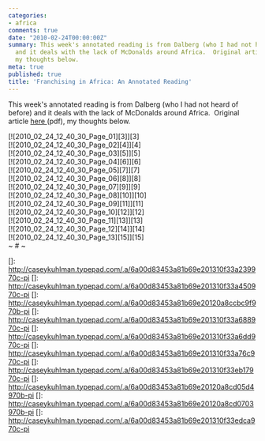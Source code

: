 ```yaml
---
categories:
- africa
comments: true
date: "2010-02-24T00:00:00Z"
summary: This week's annotated reading is from Dalberg (who I had not heard of before)
  and it deals with the lack of McDonalds around Africa.  Original article [here ][1](pdf),
  my thoughts below.
meta: true
published: true
title: 'Franchising in Africa: An Annotated Reading'
---
```


This week's annotated reading is from Dalberg (who I had not heard of before) and it deals with the lack of McDonalds around Africa.  Original article [here ][1](pdf), my thoughts below.

 [1]: http://bit.ly/dtXImV

[![2010_02_24_12_40_30_Page_01][3]][3]   
[![2010_02_24_12_40_30_Page_02][4]][4]   
[![2010_02_24_12_40_30_Page_03][5]][5]   
[![2010_02_24_12_40_30_Page_04][6]][6]   
[![2010_02_24_12_40_30_Page_05][7]][7]   
[![2010_02_24_12_40_30_Page_06][8]][8]   
[![2010_02_24_12_40_30_Page_07][9]][9]   
[![2010_02_24_12_40_30_Page_08][10]][10]   
[![2010_02_24_12_40_30_Page_09][11]][11]   
[![2010_02_24_12_40_30_Page_10][12]][12]   
[![2010_02_24_12_40_30_Page_11][13]][13]   
[![2010_02_24_12_40_30_Page_12][14]][14]   
[![2010_02_24_12_40_30_Page_13][15]][15]   
~ # ~

 []: http://caseykuhlman.typepad.com/.a/6a00d83453a81b69e201310f33a239970c-pi
 []: http://caseykuhlman.typepad.com/.a/6a00d83453a81b69e201310f33a450970c-pi
 []: http://caseykuhlman.typepad.com/.a/6a00d83453a81b69e20120a8ccbc9f970b-pi
 []: http://caseykuhlman.typepad.com/.a/6a00d83453a81b69e201310f33a688970c-pi
 []: http://caseykuhlman.typepad.com/.a/6a00d83453a81b69e201310f33a6dd970c-pi
 []: http://caseykuhlman.typepad.com/.a/6a00d83453a81b69e201310f33a76c970c-pi
 []: http://caseykuhlman.typepad.com/.a/6a00d83453a81b69e201310f33eb17970c-pi
 []: http://caseykuhlman.typepad.com/.a/6a00d83453a81b69e20120a8cd05d4970b-pi
 []: http://caseykuhlman.typepad.com/.a/6a00d83453a81b69e20120a8cd0703970b-pi
 []: http://caseykuhlman.typepad.com/.a/6a00d83453a81b69e201310f33edca970c-pi